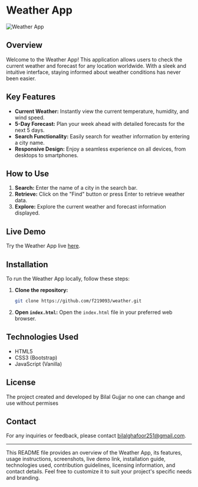 

# Weather App

![Weather App](weather.png)

## Overview

Welcome to the Weather App! This application allows users to check the current weather and forecast for any location worldwide. With a sleek and intuitive interface, staying informed about weather conditions has never been easier.

## Key Features

- **Current Weather:** Instantly view the current temperature, humidity, and wind speed.
- **5-Day Forecast:** Plan your week ahead with detailed forecasts for the next 5 days.
- **Search Functionality:** Easily search for weather information by entering a city name.
- **Responsive Design:** Enjoy a seamless experience on all devices, from desktops to smartphones.

## How to Use

1. **Search:** Enter the name of a city in the search bar.
2. **Retrieve:** Click on the "Find" button or press Enter to retrieve weather data.
3. **Explore:** Explore the current weather and forecast information displayed.


## Live Demo

Try the Weather App live [here](https://f219093.github.io/weather/).

## Installation

To run the Weather App locally, follow these steps:

1. **Clone the repository:**
   ```bash
   git clone https://github.com/f219093/weather.git
   ```

2. **Open `index.html`:**
   Open the `index.html` file in your preferred web browser.

## Technologies Used

- HTML5
- CSS3 (Bootstrap)
- JavaScript (Vanilla)

## License
The project created and developed by Bilal Gujjar no one can change and use without permises

## Contact

For any inquiries or feedback, please contact [bilalghafoor251@gmail.com](mailto:bilalghafoor251@gmail.com).

---

This README file provides an overview of the Weather App, its features, usage instructions, screenshots, live demo link, installation guide, technologies used, contribution guidelines, licensing information, and contact details. Feel free to customize it to suit your project's specific needs and branding.
